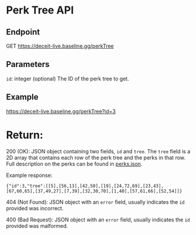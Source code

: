 # Perk Tree API

## Endpoint
GET https://deceit-live.baseline.gg/perkTree

## Parameters
`id`: integer (optional) The ID of the perk tree to get.

## Example
https://deceit-live.baseline.gg/perkTree?id=3

# Return:
200 (OK): JSON object containing two fields, `id` and `tree`. 
The `tree` field is a 2D array that contains each row of the perk tree and the perks in that row.
Full description on the perks can be found in [perks.json](../resources/perks.json).

Example response:
```
{"id":3,"tree":[[5],[56,13],[42,50],[19],[24,72,69],[23,43],[67,60,65],[37,49,27],[7,39],[32,30,70],[1,40],[57,61,66],[52,54]]}
```

404 (Not Found): JSON object with an `error` field, usually indicates the `id` provided was incorrect.

400 (Bad Request): JSON object with an `error` field, usually indicates the `id` provided was malformed.
